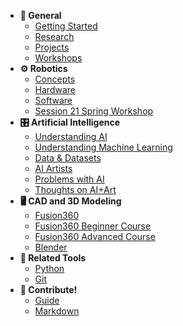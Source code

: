 - **🔑 General**
  - [Getting Started](getting-started.md)
  - [Research](research.md)
  - [Projects](projects.md)
  - [Workshops](workshops/overview.md)
- **⚙️ Robotics**
  - [Concepts](robotics/concepts.md)
  - [Hardware](robotics/hardware.md)
  - [Software](robotics/software.md)
  - [Session 21 Spring Workshop](workshops/session21spring/scene-one-take-one-upload/overview.md)
- **🎛️ Artificial Intelligence**
  - [Understanding AI](ai/understanding-ai.md)
  - [Understanding Machine Learning](ai/machine-learning.md)
  - [Data & Datasets](ai/data-datasets.md)
  - [AI Artists](ai/ai-artists.md)
  - [Problems with AI](ai/problems-with-ai.md)
  - [Thoughts on AI+Art](ai/thoughts-ai-art.md)
- **🖥️ CAD and 3D Modeling**
  - [Fusion360](CAD/Fusion360.md)
  - [Fusion360 Beginner Course](CAD/fusion360course/CAD1-beginner.md)
  - [Fusion360 Advanced Course](CAD/fusion360course/CAD2-advanced.md)
  - [Blender](tools/blender.md)
- **🔧 Related Tools**
  - [Python](tools/python.md)
  - [Git](tools/git.md)
- **🤝 Contribute!**
  - [Guide](readme.md)
  - [Markdown](markdown.md)

